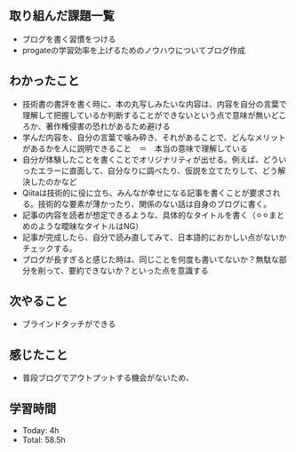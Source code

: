 ## 取り組んだ課題一覧
- ブログを書く習慣をつける
- progateの学習効率を上げるためのノウハウについてブログ作成
## わかったこと
- 技術書の書評を書く時に、本の丸写しみたいな内容は、内容を自分の言葉で理解して把握しているか判断することができないという点で意味が無いどころか、著作権侵害の恐れがあるため避ける
- 学んだ内容を、自分の言葉で噛み砕き、それがあることで、どんなメリットがあるかを人に説明できること　＝　本当の意味で理解している
- 自分が体験したことを書くことでオリジナリティが出せる。例えば、どういったエラーに直面して、自分なりに調べたり、仮説を立てたりして、どう解決したのかなど
- Qiitaは技術的に役に立ち、みんなが幸せになる記事を書くことが要求される。技術的な要素が薄かったり、関係のない話は自身のブログに書く。
- 記事の内容を読者が想定できるような、具体的なタイトルを書く（⚪︎⚪︎まとめのような曖昧なタイトルはNG）
- 記事が完成したら、自分で読み直してみて、日本語的におかしい点がないかチェックする。
- ブログが長すぎると感じた時は、同じことを何度も書いてないか？無駄な部分を削って、要約できないか？といった点を意識する
## 次やること
- ブラインドタッチができる
## 感じたこと
- 普段ブログでアウトプットする機会がないため、
## 学習時間
- Today: 4h
- Total: 58.5h
